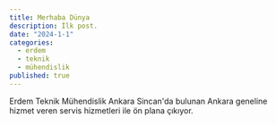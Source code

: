 ```yaml
---
title: Merhaba Dünya
description: İlk post.
date: "2024-1-1"
categories:
  - erdem
  - teknik
  - mühendislik
published: true
---
```

Erdem Teknik Mühendislik Ankara Sincan'da bulunan Ankara geneline hizmet veren servis hizmetleri ile ön plana çıkıyor.

